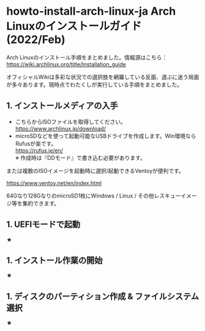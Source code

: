 # howto-install-arch-linux-ja Arch Linuxのインストールガイド(2022/Feb)

Arch Linuxのインストール手順をまとめました。情報源はこちら：  
https://wiki.archlinux.org/title/Installation_guide

オフィシャルWikiは多彩な状況での選択肢を網羅している反面、選ぶに迷う局面が多々あります。現時点でわたくしが実行している手順をまとめました。

## 1. インストールメディアの入手

- こちらからISOファイルを取得してください。  
https://www.archlinux.jp/download/
- microSDなどを使って起動可能なUSBドライブを作成します。Win環境ならRufusが楽です。  
https://rufus.ie/en/  
※ 作成時は『DDモード』で書き込む必要があります。

または複数のISOイメージを起動時に選択/起動できるVentoyが便利です。

https://www.ventoy.net/en/index.html

 64Gなり128GなりのmicroSD1枚にWindows / Linux / その他レスキューイメージ等を集約できます。


## 1. UEFIモードで起動
★
## 1. インストール作業の開始
★
## 1. ディスクのパーティション作成 & ファイルシステム選択
★



